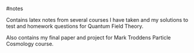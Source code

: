 #notes

Contains latex notes from several courses I have taken and my solutions to test and homework questions for Quantum Field Theory.

Also contains my final paper and project for Mark Troddens Particle Cosmology course.
